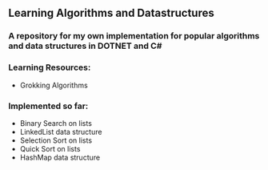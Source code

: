 ## Learning Algorithms and Datastructures

### A repository for my own implementation for popular algorithms and data structures in DOTNET and C#

### Learning Resources:
- Grokking Algorithms

### Implemented so far:
- Binary Search on lists
- LinkedList data structure
- Selection Sort on lists
- Quick Sort on lists
- HashMap data structure
